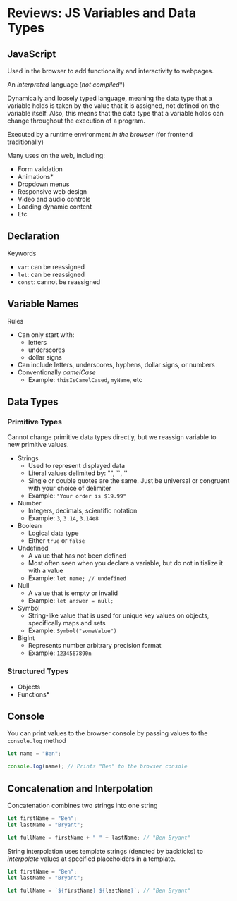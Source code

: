 # Reviews: JS Variables and Data Types

## JavaScript

Used in the browser to add functionality and interactivity to webpages.

An _interpreted_ language (_not compiled_\*)

Dynamically and loosely typed language, meaning the data type that a variable holds is taken by the value that it is assigned, not defined on the variable itself. Also, this means that the data type that a variable holds can change throughout the execution of a program.

Executed by a runtime environment _in the browser_ (for frontend traditionally)

Many uses on the web, including:

- Form validation
- Animations\*
- Dropdown menus
- Responsive web design
- Video and audio controls
- Loading dynamic content
- Etc

## Declaration

Keywords

- `var`: can be reassigned
- `let`: can be reassigned
- `const`: cannot be reassigned

## Variable Names

Rules

- Can only start with:
  - letters
  - underscores
  - dollar signs
- Can include letters, underscores, hyphens, dollar signs, or numbers
- Conventionally _camelCase_
  - Example: `thisIsCamelCased`, `myName`, etc

## Data Types

### Primitive Types

Cannot change primitive data types directly, but we reassign variable to new primitive values.

- Strings
  - Used to represent displayed data
  - Literal values delimited by: "", ``, ''
  - Single or double quotes are the same. Just be universal or congruent with your choice of delimiter
  - Example: `"Your order is $19.99"`
- Number
  - Integers, decimals, scientific notation
  - Example: `3`, `3.14`, `3.14e8`
- Boolean
  - Logical data type
  - Either `true` or `false`
- Undefined
  - A value that has not been defined
  - Most often seen when you declare a variable, but do not initialize it with a value
  - Example: `let name; // undefined`
- Null
  - A value that is empty or invalid
  - Example: `let answer = null;`
- Symbol
  - String-like value that is used for unique key values on objects, specifically maps and sets
  - Example: `Symbol("someValue")`
- BigInt
  - Represents number arbitrary precision format
  - Example: `1234567890n`

### Structured Types

- Objects
- Functions\*

## Console

You can print values to the browser console by passing values to the `console.log` method

```js
let name = "Ben";

console.log(name); // Prints "Ben" to the browser console
```

## Concatenation and Interpolation

Concatenation combines two strings into one string

```js
let firstName = "Ben";
let lastName = "Bryant";

let fullName = firstName + " " + lastName; // "Ben Bryant"
```

String interpolation uses template strings (denoted by backticks) to _interpolate_ values at specified placeholders in a template.

```js
let firstName = "Ben";
let lastName = "Bryant";

let fullName = `${firstName} ${lastName}`; // "Ben Bryant"
```
